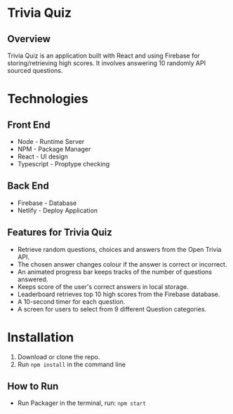 # Trivia Quiz

## Overview

Trivia Quiz is an application built with React and using Firebase for storing/retrieving high scores. It involves answering 10 randomly API sourced questions.

# Technologies

## Front End
- Node - Runtime Server
- NPM - Package Manager
- React - UI design 
- Typescript - Proptype checking


## Back End
- Firebase - Database
- Netlify - Deploy Application

## Features for Trivia Quiz
- Retrieve random questions, choices and answers from the Open Trivia API.
- The chosen answer changes colour if the answer is correct or incorrect.
- An animated progress bar keeps tracks of the number of questions answered.
- Keeps score of the user's correct answers in local storage. 
- Leaderboard retrieves top 10 high scores from the Firebase database.
- A 10-second timer for each question. 
- A screen for users to select from 9 different Question categories. 

# Installation 
1. Download or clone the repo.
2. Run `npm install` in the command line

## How to Run
- Run Packager in the terminal, run: `npm start`

